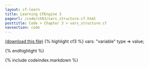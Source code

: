 ```yaml
---
layout: cf-learn
title: Learning CFEngine 3
pageurl: /code/ch03/vars_structure.cf.html
posttitle: Code > Chapter 3 > vars_structure.cf
navsection: code
---
```


[(download this file)](/src/ch03/vars_structure.cf)
{% highlight cf3 %}
vars:
  "variable"
    type => value;

{% endhighlight %}

{% include codeindex.markdown %}
